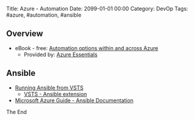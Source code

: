 Title: Azure - Automation
Date: 2099-01-01 00:00
Category: DevOp
Tags: #azure, #automation, #ansible

## Overview
* eBook - free: [Automation options within and across Azure](https://www.microsoft.com/azureessentials/ebooks/Azure%20Automation%20eBook_v5.pdf)
    * Provided by: [Azure Essentials](https://www.microsoft.com/en-us/azureessentials)

## Ansible
* [Running Ansible from VSTS](https://docs.microsoft.com/en-us/vsts/release-notes/2017/aug-04-team-services#ansible-extension-on-marketplace)
    * [VSTS - Ansible extension](https://marketplace.visualstudio.com/items?itemName=ms-vscs-rm.vss-services-ansible)
* [Microsoft Azure Guide - Ansible Documentation](https://docs.ansible.com/ansible/latest/scenario_guides/guide_azure.html)

The End